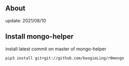 
## About
update: 2021/08/10

## Install mongo-helper
install latest commit on master of mongo-helper

```
pip3 install git+git://github.com/boogieLing/r0mongo
```
